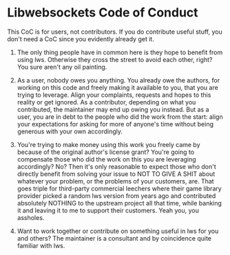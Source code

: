 # Libwebsockets Code of Conduct

This CoC is for users, not contributors.  If you do contribute useful stuff, you don't need a CoC since you evidently already get it.

1. The only thing people have in common here is they hope to benefit from using lws.  Otherwise they cross the street to avoid each other, right?  You sure aren't any oil painting.

2. As a user, nobody owes you anything.  You already owe the authors, for working on this code and freely making it available to you, that you are trying to leverage.  Align your complaints, requests and hopes to this reality or get ignored.  As a contributor, depending on what you contributed, the maintainer may end up owing you instead.  But as a user, you are in debt to the people who did the work from the start: align your expectations for asking for more of anyone's time without being generous with your own accordingly.

3. You're trying to make money using this work you freely came by because of the original author's license grant?  You're going to compensate those who did the work on this you are leveraging accordingly?  No?  Then it's only reasonable to expect those who don't directly benefit from solving your issue to NOT TO GIVE A SHIT about whatever your problem, or the problems of your customers, are.  That goes triple for third-party commercial leechers where their game library provider picked a random lws version from years ago and contributed absolutely NOTHING to the upstream project all that time, while banking it and leaving it to me to support their customers.  Yeah you, you assholes.

4. Want to work together or contribute on something useful in lws for you and others?  The maintainer is a consultant and by coincidence quite familiar with lws.

